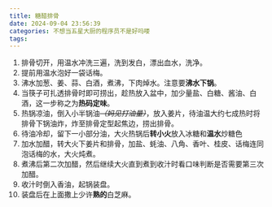 ```yaml
---
title: 糖醋排骨
date: 2024-09-04 23:56:39
categories: 不想当五星大厨的程序员不是好吗喽
tags:
---
```


1. 排骨切开，用温水冲洗三遍，洗到发白，漂出血水，洗净。
2. 提前用温水泡好一袋话梅。
3. 沸水加葱、姜、蒜、白酒，煮沸，下肉焯水。注意要**沸水下锅**。
4. 当筷子可扎透排骨时即可捞出，趁热放入盆中，加少量盐、白糖、酱油、白酒，这一步称之为**热码定味**。
5. 热锅凉油，倒入小半锅油~~*（妈见打油量）*~~，放入姜片，待油温大约七成热时将排骨下锅油炸，炸至排骨定型起焦边，捞出排骨。
6. 待油冷却，留下一小部分油，大火热锅后**转小火**放入冰糖和**温水**炒糖色
7. 加水加醋，转大火下姜片和排骨，加盐、蚝油、八角、香叶、桂皮、话梅连同泡话梅的水，大火炖煮。
8. 煮沸后第二次加醋，然后继续大火直到煮到收汁时看口味判断是否需要第三次加醋。
9. 收汁时倒入香油，起锅装盘。
10. 装盘后在上面撒上少许**熟的**白芝麻。
